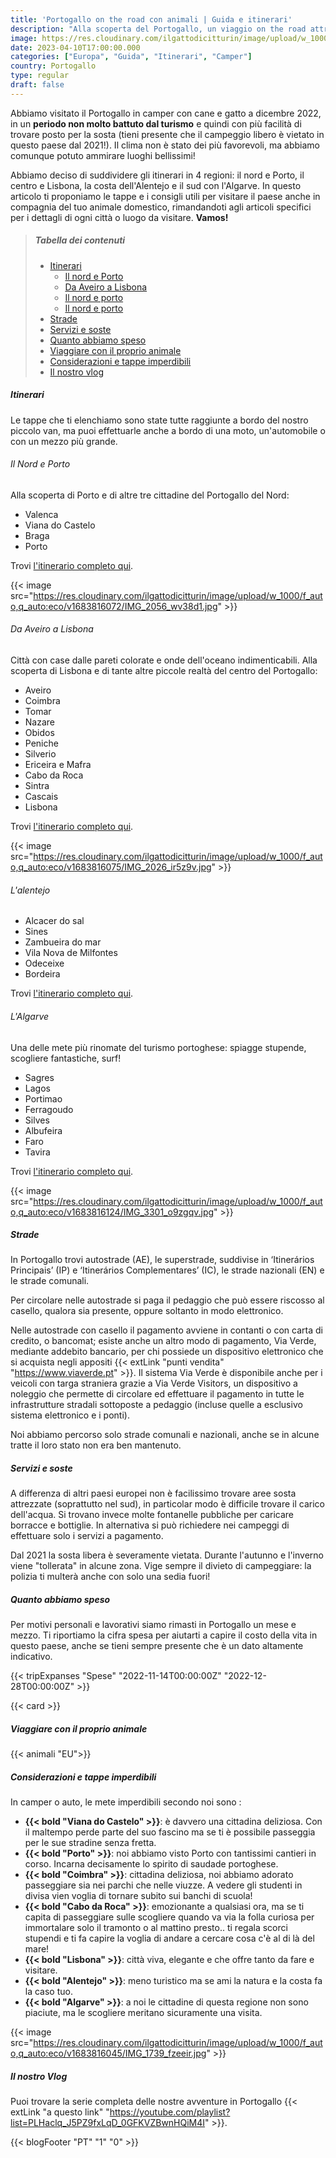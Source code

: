 ```yaml
---
title: 'Portogallo on the road con animali | Guida e itinerari'
description: "Alla scoperta del Portogallo, un viaggio on the road attraverso Porto e Lisbona fino a raggiungere le scogliere l'Algarve. Itinerari completi per tutti i gusti"
image: https://res.cloudinary.com/ilgattodicitturin/image/upload/w_1000/f_auto,q_auto:eco/v1683816018/IMG_1491_f1hx1p.jpg
date: 2023-04-10T17:00:00.000
categories: ["Europa", "Guida", "Itinerari", "Camper"]
country: Portogallo 
type: regular
draft: false
---
```


Abbiamo visitato il Portogallo in camper con cane e gatto a dicembre 2022, in un **periodo non molto battuto dal turismo** e quindi con più facilità di trovare posto per la sosta (tieni presente che il campeggio libero è vietato in questo paese dal 2021!). Il clima non è stato dei più favorevoli, ma abbiamo comunque potuto ammirare luoghi bellissimi!

Abbiamo deciso di suddividere gli itinerari in 4 regioni: il nord e Porto, il centro e Lisbona, la costa dell'Alentejo e il sud con l'Algarve. In questo articolo ti proponiamo le tappe e i consigli utili per visitare il paese anche in compagnia del tuo animale domestico, rimandandoti agli articoli specifici per i dettagli di ogni città o luogo da visitare.
**Vamos!**

> ##### Tabella dei contenuti
> - [Itinerari](#itinerari)
>    - [Il nord e Porto](#il-nord-e-porto)
>    - [Da Aveiro a Lisbona](#da-aveiro-a-lisbona)
>    - [Il nord e porto]()
>    - [Il nord e porto]()
> - [Strade](#strade)
> - [Servizi e soste](#servizi-e-soste)
> - [Quanto abbiamo speso](#quanto-abbiamo-speso)
> - [Viaggiare con il proprio animale](#viaggiare-con-il-proprio-animale)
> - [Considerazioni e tappe imperdibili](#considerazioni-e-tappe-imperdibili)
> - [Il nostro vlog](#Vlog)
     <!-- - [Le nostre mappe](#Mappe) -->

##### Itinerari
Le tappe che ti elenchiamo sono state tutte raggiunte a bordo del nostro piccolo van, ma puoi effettuarle anche a bordo di una moto, un'automobile o con un mezzo più grande. 

###### Il Nord e Porto
Alla scoperta di Porto e di altre tre cittadine del Portogallo del Nord:

- Valenca
- Viana do Castelo
- Braga
- Porto

Trovi [l'itinerario completo qui](/blog/viaggio-portogallo-del-nord-e-porto-informazioni-e-itinerari/).

{{< image src="https://res.cloudinary.com/ilgattodicitturin/image/upload/w_1000/f_auto,q_auto:eco/v1683816072/IMG_2056_wv38d1.jpg" >}}

###### Da Aveiro a Lisbona
Città con case dalle pareti colorate e onde dell'oceano indimenticabili. Alla scoperta di Lisbona e di tante altre piccole realtà del centro del Portogallo:

- Aveiro 
- Coimbra
- Tomar
- Nazare 
- Obidos 
- Peniche
- Silverio 
- Ericeira e Mafra
- Cabo da Roca
- Sintra
- Cascais
- Lisbona

Trovi [l'itinerario completo qui](/blog/viaggio-portogallo-centro-e-lisbona-itinerari/).

{{< image src="https://res.cloudinary.com/ilgattodicitturin/image/upload/w_1000/f_auto,q_auto:eco/v1683816075/IMG_2026_ir5z9v.jpg" >}}

###### L'alentejo

- Alcacer do sal 
- Sines 
- Zambueira do mar
- Vila Nova de Milfontes
- Odeceixe 
- Bordeira

Trovi [l'itinerario completo qui](/blog/viaggio-portogallo-e-alentejo-itinerari/).

###### L'Algarve
Una delle mete più rinomate del turismo portoghese: spiagge stupende, scogliere fantastiche, surf!

- Sagres 
- Lagos
- Portimao 
- Ferragoudo
- Silves
- Albufeira
- Faro
- Tavira

Trovi [l'itinerario completo qui](/blog/viaggio-portogallo-algarve-itinerari/).

{{< image src="https://res.cloudinary.com/ilgattodicitturin/image/upload/w_1000/f_auto,q_auto:eco/v1683816124/IMG_3301_o9zgqv.jpg" >}}

##### Strade 
In Portogallo trovi autostrade (AE), le superstrade, suddivise in ‘Itinerários Principais’ (IP) e ‘Itinerários Complementares’ (IC), le strade nazionali (EN) e le strade comunali.

Per circolare nelle autostrade si paga il pedaggio che può essere riscosso al casello, qualora sia presente, oppure soltanto in modo elettronico.

Nelle autostrade con casello il pagamento avviene in contanti o con carta di credito, o bancomat; esiste anche un altro modo di pagamento, Via Verde, mediante addebito bancario, per chi possiede un dispositivo elettronico che si acquista negli appositi {{< extLink "punti vendita" "https://www.viaverde.pt" >}}. 
Il sistema Via Verde è disponibile anche per i veicoli con targa straniera grazie a Via Verde Visitors, un dispositivo a noleggio che permette di circolare ed effettuare il pagamento in tutte le infrastrutture stradali sottoposte a pedaggio (incluse quelle a esclusivo sistema elettronico e i ponti). 

Noi abbiamo percorso solo strade comunali e nazionali, anche se in alcune tratte il loro stato non era ben mantenuto. 

##### Servizi e soste
A differenza di altri paesi europei non è facilissimo trovare aree sosta attrezzate (soprattutto nel sud), in particolar modo è difficile trovare il carico dell'acqua. Si trovano invece molte fontanelle pubbliche per caricare borracce e bottiglie. 
In alternativa si può richiedere nei campeggi di effettuare solo i servizi a pagamento.

Dal 2021 la sosta libera è severamente vietata. Durante l'autunno e l'inverno viene "tollerata" in alcune zona. Vige sempre il divieto di campeggiare: la polizia ti multerà anche con solo una sedia fuori!

##### Quanto abbiamo speso
Per motivi personali e lavorativi siamo rimasti in Portogallo un mese e mezzo. Ti riportiamo la cifra spesa per aiutarti a capire il costo della vita in questo paese, anche se tieni sempre presente che è un dato altamente indicativo. 

{{< tripExpanses "Spese" "2022-11-14T00:00:00Z" "2022-12-28T00:00:00Z" >}}

{{< card >}}

##### Viaggiare con il proprio animale
{{< animali "EU">}}

##### Considerazioni e tappe imperdibili
In camper o auto, le mete imperdibili secondo noi sono :
-   **{{< bold "Viana do Castelo" >}}**: è davvero una cittadina deliziosa. Con il maltempo perde parte del suo fascino ma se ti è possibile passeggia per le sue stradine senza fretta. 
-   **{{< bold "Porto" >}}**: noi abbiamo visto Porto con tantissimi cantieri in corso. Incarna decisamente lo spirito di saudade portoghese. 
-   **{{< bold "Coimbra" >}}**: cittadina deliziosa, noi abbiamo adorato passeggiare sia nei parchi che nelle viuzze. A vedere gli studenti in divisa vien voglia di tornare subito sui banchi di scuola!
-   **{{< bold "Cabo da Roca" >}}**: emozionante a qualsiasi ora, ma se ti capita di passeggiare sulle scogliere quando va via la folla curiosa per immortalare solo il tramonto o al mattino presto.. ti regala scorci stupendi e ti fa capire la voglia di andare a cercare cosa c'è al di là del mare!
-   **{{< bold "Lisbona" >}}**: città viva, elegante e che offre tanto da fare e visitare.
-   **{{< bold "Alentejo" >}}**: meno turistico ma se ami la natura e la costa fa la caso tuo.
-   **{{< bold "Algarve" >}}**: a noi le cittadine di questa regione non sono piaciute, ma le scogliere meritano sicuramente una visita. 

{{< image src="https://res.cloudinary.com/ilgattodicitturin/image/upload/w_1000/f_auto,q_auto:eco/v1683816045/IMG_1739_fzeeir.jpg" >}}

##### Il nostro Vlog 
Puoi trovare la serie completa delle nostre avventure in Portogallo {{< extLink "a questo link" "https://youtube.com/playlist?list=PLHaclq_J5PZ9fxLqD_0GFKVZBwnHQiM4I" >}}.


<!-- <div id="Mappe"></div> -->

<!-- ##### Le nostre mappe -->
<!-- {{< gmap "https://www.google.com/maps/d/u/0/embed?mid=1iWT57E7IXes2FIwpnvDKgvbrL740gmU&ehbc=2E312F" >}} -->

{{< blogFooter "PT" "1" "0" >}}